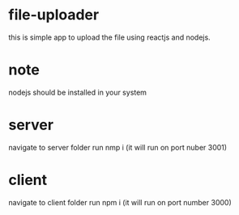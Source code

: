 # file-uploader

this is simple app to upload the file using reactjs and nodejs.

# note

nodejs should be installed in your system

# server

navigate to server folder
run nmp i (it will run on port nuber 3001)

# client

navigate to client folder
run npm i (it will run on port number 3000)
